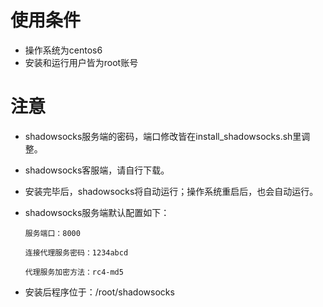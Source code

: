 # 使用条件
+ 操作系统为centos6
+ 安装和运行用户皆为root账号

# 注意
+ shadowsocks服务端的密码，端口修改皆在install_shadowsocks.sh里调整。
+ shadowsocks客服端，请自行下载。
+ 安装完毕后，shadowsocks将自动运行；操作系统重启后，也会自动运行。
+ shadowsocks服务端默认配置如下：

      服务端口：8000

      连接代理服务密码：1234abcd

      代理服务加密方法：rc4-md5

+ 安装后程序位于：/root/shadowsocks
